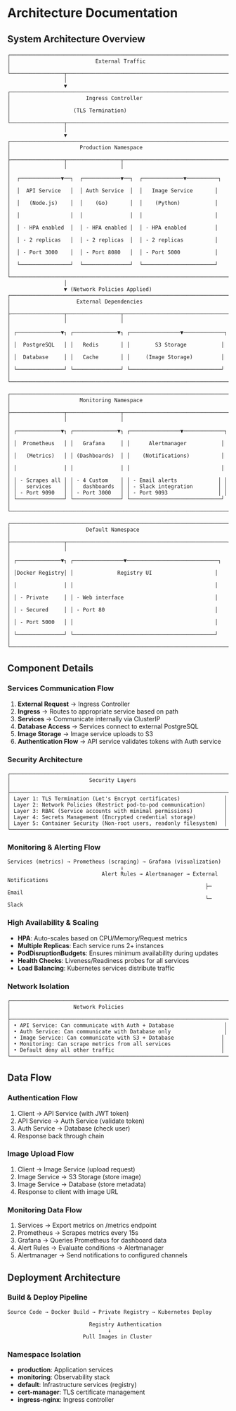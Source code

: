 # Architecture Documentation

## System Architecture Overview

```
┌─────────────────────────────────────────────────────────────────────┐
│                           External Traffic                           │
└─────────────────┬───────────────────────────────────────────────────┘
                  │
                  ▼
┌─────────────────────────────────────────────────────────────────────┐
│                        Ingress Controller                           │
│                    (TLS Termination)                                │
└─────────────────┬───────────────────────────────────────────────────┘
                  │
                  ▼
┌─────────────────────────────────────────────────────────────────────┐
│                      Production Namespace                           │
├─────────────────┬─────────────────┬───────────────────────────────────┤
│                 │                 │                                 │
│  ┌─────────────▼──┐  ┌────────────▼──┐  ┌─────────────▼──────────┐   │
│  │  API Service   │  │ Auth Service  │  │   Image Service       │   │
│  │   (Node.js)    │  │    (Go)       │  │    (Python)           │   │
│  │                │  │               │  │                       │   │
│  │ - HPA enabled  │  │ - HPA enabled │  │ - HPA enabled         │   │
│  │ - 2 replicas   │  │ - 2 replicas  │  │ - 2 replicas          │   │
│  │ - Port 3000    │  │ - Port 8080   │  │ - Port 5000           │   │
│  └────────────────┘  └───────────────┘  └───────────────────────┘   │
└─────────────────────────────────────────────────────────────────────┘
                  │
                  ▼ (Network Policies Applied)
┌─────────────────────────────────────────────────────────────────────┐
│                     External Dependencies                           │
├─────────────────┬─────────────────┬───────────────────────────────────┤
│                 │                 │                                 │
│ ┌──────────────▼┐ ┌──────────────▼┐ ┌────────────────▼─────────────┐ │
│ │  PostgreSQL   │ │   Redis       │ │        S3 Storage           │ │
│ │  Database     │ │   Cache       │ │     (Image Storage)         │ │
│ └───────────────┘ └───────────────┘ └─────────────────────────────┘ │
└─────────────────────────────────────────────────────────────────────┘
                  
┌─────────────────────────────────────────────────────────────────────┐
│                      Monitoring Namespace                           │
├─────────────────┬─────────────────┬───────────────────────────────────┤
│                 │                 │                                 │
│ ┌──────────────▼┐ ┌──────────────▼┐ ┌────────────────▼─────────────┐ │
│ │  Prometheus   │ │   Grafana     │ │      Alertmanager           │ │
│ │   (Metrics)   │ │ (Dashboards)  │ │    (Notifications)          │ │
│ │               │ │               │ │                             │ │
│ │ - Scrapes all │ │ - 4 Custom    │ │ - Email alerts             │ │
│ │   services    │ │   dashboards  │ │ - Slack integration        │ │
│ │ - Port 9090   │ │ - Port 3000   │ │ - Port 9093                │ │
│ └───────────────┘ └───────────────┘ └─────────────────────────────┘ │
└─────────────────────────────────────────────────────────────────────┘

┌─────────────────────────────────────────────────────────────────────┐
│                        Default Namespace                            │
├─────────────────┬───────────────────────────────────────────────────┤
│                 │                                                   │
│ ┌──────────────▼┐ ┌────────────────▼─────────────────────────────┐   │
│ │Docker Registry│ │              Registry UI                    │   │
│ │               │ │                                             │   │
│ │ - Private     │ │ - Web interface                             │   │
│ │ - Secured     │ │ - Port 80                                   │   │
│ │ - Port 5000   │ │                                             │   │
│ └───────────────┘ └─────────────────────────────────────────────┘   │
└─────────────────────────────────────────────────────────────────────┘
```

## Component Details

### Services Communication Flow

1. **External Request** → Ingress Controller
2. **Ingress** → Routes to appropriate service based on path
3. **Services** → Communicate internally via ClusterIP
4. **Database Access** → Services connect to external PostgreSQL
5. **Image Storage** → Image service uploads to S3
6. **Authentication Flow** → API service validates tokens with Auth service

### Security Architecture

```
┌─────────────────────────────────────────────────────────────────────┐
│                         Security Layers                             │
├─────────────────────────────────────────────────────────────────────┤
│ Layer 1: TLS Termination (Let's Encrypt certificates)              │
│ Layer 2: Network Policies (Restrict pod-to-pod communication)      │
│ Layer 3: RBAC (Service accounts with minimal permissions)          │
│ Layer 4: Secrets Management (Encrypted credential storage)         │
│ Layer 5: Container Security (Non-root users, readonly filesystem)  │
└─────────────────────────────────────────────────────────────────────┘
```

### Monitoring & Alerting Flow

```
Services (metrics) → Prometheus (scraping) → Grafana (visualization)
                                    ↓
                              Alert Rules → Alertmanager → External Notifications
                                                               ├─ Email
                                                               └─ Slack
```

### High Availability & Scaling

- **HPA**: Auto-scales based on CPU/Memory/Request metrics
- **Multiple Replicas**: Each service runs 2+ instances
- **PodDisruptionBudgets**: Ensures minimum availability during updates
- **Health Checks**: Liveness/Readiness probes for all services
- **Load Balancing**: Kubernetes services distribute traffic

### Network Isolation

```
┌─────────────────────────────────────────────────────────────────────┐
│                    Network Policies                                 │
├─────────────────────────────────────────────────────────────────────┤
│ • API Service: Can communicate with Auth + Database                │
│ • Auth Service: Can communicate with Database only                 │
│ • Image Service: Can communicate with S3 + Database               │
│ • Monitoring: Can scrape metrics from all services                │
│ • Default deny all other traffic                                  │
└─────────────────────────────────────────────────────────────────────┘
```

## Data Flow

### Authentication Flow
1. Client → API Service (with JWT token)
2. API Service → Auth Service (validate token)
3. Auth Service → Database (check user)
4. Response back through chain

### Image Upload Flow
1. Client → Image Service (upload request)
2. Image Service → S3 Storage (store image)
3. Image Service → Database (store metadata)
4. Response to client with image URL

### Monitoring Data Flow
1. Services → Export metrics on /metrics endpoint
2. Prometheus → Scrapes metrics every 15s
3. Grafana → Queries Prometheus for dashboard data
4. Alert Rules → Evaluate conditions → Alertmanager
5. Alertmanager → Send notifications to configured channels

## Deployment Architecture

### Build & Deploy Pipeline
```
Source Code → Docker Build → Private Registry → Kubernetes Deploy
                                ↓
                          Registry Authentication
                                ↓
                        Pull Images in Cluster
```

### Namespace Isolation
- **production**: Application services
- **monitoring**: Observability stack  
- **default**: Infrastructure services (registry)
- **cert-manager**: TLS certificate management
- **ingress-nginx**: Ingress controller